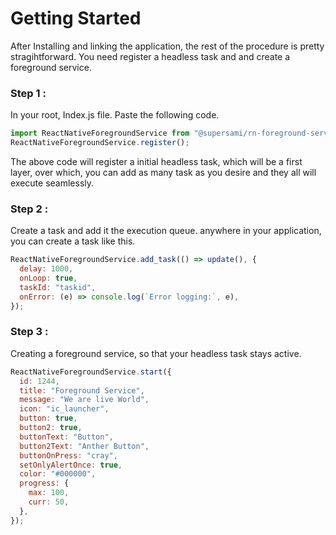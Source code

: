 # Getting Started

After Installing and linking the application, the rest of the procedure is pretty stragihtforward. You need register a headless task and and create a foreground service.

### Step 1 :

In your root, Index.js file. Paste the following code.

```javascript
import ReactNativeForegroundService from "@supersami/rn-foreground-service";
ReactNativeForegroundService.register();
```

The above code will register a initial headless task, which will be a first layer, over which, you can add as many task as you desire and they all will execute seamlessly.

### Step 2 :

Create a task and add it the execution queue. anywhere in your application, you can create a task like this.

```javascript
ReactNativeForegroundService.add_task(() => update(), {
  delay: 1000,
  onLoop: true,
  taskId: "taskid",
  onError: (e) => console.log(`Error logging:`, e),
});
```

### Step 3 :

Creating a foreground service, so that your headless task stays active.

```javascript
ReactNativeForegroundService.start({
  id: 1244,
  title: "Foreground Service",
  message: "We are live World",
  icon: "ic_launcher",
  button: true,
  button2: true,
  buttonText: "Button",
  button2Text: "Anther Button",
  buttonOnPress: "cray",
  setOnlyAlertOnce: true,
  color: "#000000",
  progress: {
    max: 100,
    curr: 50,
  },
});
```
